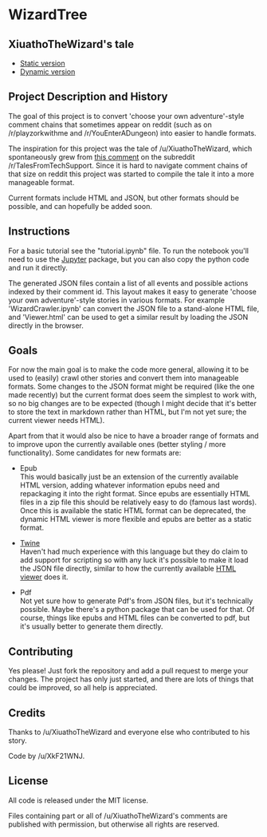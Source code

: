 # WizardTree

## XiuathoTheWizard's tale
- [Static version](https://XkF21WNJ.github.io/WizardTree/)
- [Dynamic version](https://XkF21WNJ.github.io/WizardTree/Viewer.html)

## Project Description and History

The goal of this project is to convert 'choose your own adventure'-style comment chains that sometimes appear on reddit (such as on /r/playzorkwithme and /r/YouEnterADungeon) into easier to handle formats.

The inspiration for this project was the tale of /u/XiuathoTheWizard, which spontaneously grew from [this comment](https://www.reddit.com/r/talesfromtechsupport/comments/3xyesc/project_management_seems_a_lot_like_cooking_a/cy8z5uv) on the subreddit /r/TalesFromTechSupport.  Since it is hard to navigate comment chains of that size on reddit this project was started to compile the tale it into a more manageable format.

Current formats include HTML and JSON, but other formats should be possible, and can hopefully be added soon.

## Instructions

For a basic tutorial see the "tutorial.ipynb" file. To run the notebook you'll need to use the [Jupyter](http://jupyter.org/) package, but you can also copy the python code and run it directly.

The generated JSON files contain a list of all events and possible actions indexed by their comment id. This layout makes it easy to generate 'choose your own adventure'-style stories in various formats. For example 'WizardCrawler.ipynb' can convert the JSON file to a stand-alone HTML file, and 'Viewer.html' can be used to get a similar result by loading the JSON directly in the browser.

## Goals

For now the main goal is to make the code more general, allowing it to be used to (easily) crawl other stories and convert them into manageable formats. Some changes to the JSON format might be required (like the one made recently) but the current format does seem the simplest to work with, so no big changes are to be expected (though I might decide that it's better to store the text in markdown rather than HTML, but I'm not yet sure; the current viewer needs HTML).

Apart from that it would also be nice to have a broader range of formats and to improve upon the currently available ones (better styling / more functionality). Some candidates for new formats are:

- Epub  
This would basically just be an extension of the currently available HTML version, adding whatever information epubs need and repackaging it into the right format. Since epubs are essentially HTML files in a zip file this should be relatively easy to do (famous last words). Once this is available the static HTML format can be deprecated, the dynamic HTML viewer is more flexible and epubs are better as a static format.

- [Twine](http://twinery.org/)  
Haven't had much experience with this language but they do claim to add support for scripting so with any luck it's possible to make it load the JSON file directly, similar to how the currently available [HTML viewer](https://XkF21WNJ.github.io/WizardTree/Viewer.html) does it.

- Pdf  
Not yet sure how to generate Pdf's from JSON files, but it's technically possible. Maybe there's a python package that can be used for that. Of course, things like epubs and HTML files can be converted to pdf, but it's usually better to generate them directly.

## Contributing

Yes please! Just fork the repository and add a pull request to merge your changes. The project has only just started, and there are lots of things that could be improved, so all help is appreciated.

## Credits

Thanks to /u/XiuathoTheWizard and everyone else who contributed to his story. 

Code by /u/XkF21WNJ.

## License

All code is released under the MIT license. 

Files containing part or all of /u/XiuathoTheWizard's comments are published with permission, but otherwise all rights are reserved.
